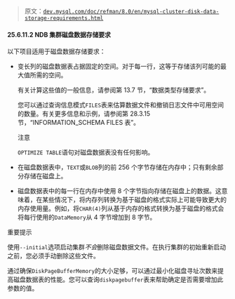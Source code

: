 > 原文：[`dev.mysql.com/doc/refman/8.0/en/mysql-cluster-disk-data-storage-requirements.html`](https://dev.mysql.com/doc/refman/8.0/en/mysql-cluster-disk-data-storage-requirements.html)

#### 25.6.11.2 NDB 集群磁盘数据存储要求

以下项目适用于磁盘数据存储要求：

+   变长列的磁盘数据表占据固定的空间。对于每一行，这等于存储该列可能的最大值所需的空间。

    有关计算这些值的一般信息，请参阅第 13.7 节，“数据类型存储要求”。

    您可以通过查询信息模式`FILES`表来估算数据文件和撤销日志文件中可用空间的数量。有关更多信息和示例，请参阅第 28.3.15 节，“INFORMATION_SCHEMA FILES 表”。

    注意

    `OPTIMIZE TABLE`语句对磁盘数据表没有任何影响。

+   在磁盘数据表中，`TEXT`或`BLOB`列的前 256 个字节存储在内存中；只有剩余部分存储在磁盘上。

+   磁盘数据表中的每一行在内存中使用 8 个字节指向存储在磁盘上的数据。这意味着，在某些情况下，将内存列转换为基于磁盘的格式实际上可能导致更大的内存使用量。例如，将`CHAR(4)`列从基于内存的格式转换为基于磁盘的格式会将每行使用的`DataMemory`从 4 字节增加到 8 字节。

重要提示

使用`--initial`选项启动集群*不会*删除磁盘数据文件。在执行集群的初始重新启动之前，您必须手动删除这些文件。

通过确保`DiskPageBufferMemory`的大小足够，可以通过最小化磁盘寻址次数来提高磁盘数据表的性能。您可以查询`diskpagebuffer`表来帮助确定是否需要增加此参数的值。
